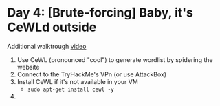 # Day 4: [Brute-forcing] Baby, it's CeWLd outside
Additional walktrough [video](https://www.youtube.com/watch?v=O2PJ_RzWp9g)


1. Use CeWL (pronounced "cool") to generate wordlist by spidering the website
2. Connect to the TryHackMe's VPn (or use AttackBox)
3. Install CeWL if it's not available in your VM
   * ```sudo apt-get install cewl -y```
4. 

